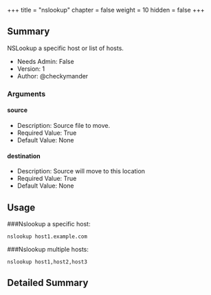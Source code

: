 +++
title = "nslookup"
chapter = false
weight = 10
hidden = false
+++

## Summary
NSLookup a specific host or list of hosts.

- Needs Admin: False  
- Version: 1  
- Author: @checkymander  

### Arguments

#### source

- Description: Source file to move.  
- Required Value: True  
- Default Value: None  

#### destination

- Description: Source will move to this location  
- Required Value: True  
- Default Value: None  

## Usage
###Nslookup a specific host:
```
nslookup host1.example.com
```
###Nslookup multiple hosts:
```
nslookup host1,host2,host3
```


## Detailed Summary
